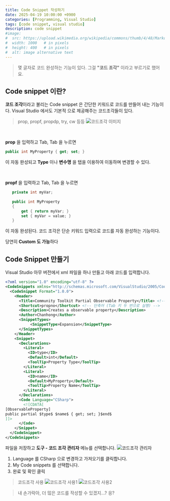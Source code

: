 ```yaml
---
title: Code Snippet 작성하기
date: 2025-04-19 10:00:00 +0900
categories: [Programming, Visual Studio]
tags: [code snippet, visual studio]
description: code snippet
#image:
#  src: https://upload.wikimedia.org/wikipedia/commons/thumb/4/48/Markdown-mark.svg/1200px-Markdown-mark.svg.png
#  width: 1000   # in pixels
#  height: 400   # in pixels
#  alt: image alternative text
---
```

> 몇 글자로 코드 완성하는 기능이 있다. 그걸 **"코드 조각"** 이라고 부르기로 했어요.

## Code snippet 이란?
**코드 조각**이라고 불리는 Code snippet 은 간단한 키워드로 코드를 만들어 내는 기능이다. Visual Studio 에서도 기본적 으로 제공해주는 코드조각들이 있다.
> prop, propf, propdp, try, cw 등등
![코드조각 이미지](https://i.ibb.co/zHxqcHZs/image.png)

<br>

**prop** 을 입력하고 Tab, Tab 을 누르면

```cs
public int MyProperty { get; set; }
```
이 자동 완성되고 **Type** 이나 **변수명** 을 탭을 이용하여 이동하며 변경할 수 있다.

<br>

**propf** 을 입력하고 Tab, Tab 을 누르면

```cs
   private int myVar;
   
   public int MyProperty
   {
       get { return myVar; }
       set { myVar = value; }
   }
```

이 자동 완성된다. 
코드 조각은 단순 키워드 입력으로 코드를 자동 완성하는 기능이다.

당연히 **Custom 도 가능**하다

## Code Snippet 만들기
Visual Studio 아무 버전에서 xml 파일을 하나 만들고 아래 코드를 입력합니다.
```xml
<?xml version="1.0" encoding="utf-8" ?>
<CodeSnippets xmlns="http://schemas.microsoft.com/VisualStudio/2005/CodeSnippet">
  <CodeSnippet Format="1.0.0">
    <Header>
      <Title>Community Toolkit Partial Observable Property</Title> <!-- 스니펫 이름 -->
      <Shortcut>propno</Shortcut> <!-- 단축어 (Tab 키 두 번으로 실행) -->
      <Description>Creates a observable property</Description>
      <Author>Chanhong</Author>
      <SnippetTypes>
           <SnippetType>Expansion</SnippetType>
      </SnippetTypes>
    </Header>
    <Snippet>
      <Declarations>
		<Literal>
          <ID>type</ID>
          <Default>int</Default>
          <ToolTip>Property Type</ToolTip>
        </Literal>
        <Literal>
          <ID>name</ID>
          <Default>MyProperty</Default>
          <ToolTip>Property Name</ToolTip>
        </Literal>
      </Declarations>
      <Code Language="CSharp">
        <![CDATA[
[ObservableProperty]
public partial $type$ $name$ { get; set; }$end$
]]>
      </Code>
    </Snippet>
  </CodeSnippet>
</CodeSnippets>
```
파일을 저장하고 **도구 - 코드 조각 관리자** 메뉴를 선택합니다.
![코드조각 관리자](https://i.ibb.co/hxG0fM3M/image.png)

1. Language 를 CSharp 으로 변경하고 가져오기를 클릭합니다.
2. My Code snippets 를 선택합니다.
3. 완료 및 확인 클릭

> 코드조각 사용
![코드조각 사용1](https://i.ibb.co/HLXx1hjW/image.png)
![코드조각 사용2](https://i.ibb.co/CsJtFfLr/image.png)

> 내 손가락아, 더 많은 코드를 작성할 수 있겠지...? 응?
